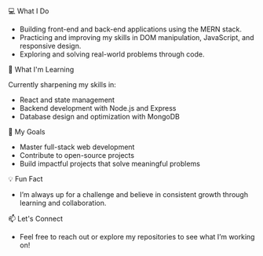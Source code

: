 💻 What I Do
- Building front-end and back-end applications using the MERN stack.
- Practicing and improving my skills in DOM manipulation, JavaScript, and responsive design.
- Exploring and solving real-world problems through code.

🌱 What I'm Learning
  
  Currently sharpening my skills in:
- React and state management
- Backend development with Node.js and Express
- Database design and optimization with MongoDB

🎯 My Goals
- Master full-stack web development
- Contribute to open-source projects
- Build impactful projects that solve meaningful problems

💡 Fun Fact
- I’m always up for a challenge and believe in consistent growth through learning and collaboration.

📫 Let's Connect
- Feel free to reach out or explore my repositories to see what I’m working on!

<!---
nickonyi/nickonyi is a ✨ special ✨ repository because its `README.md` (this file) appears on your GitHub profile.
You can click the Preview link to take a look at your changes.
--->
